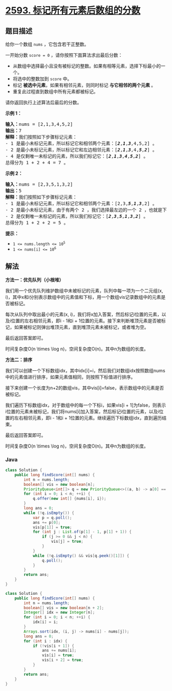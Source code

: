 # [2593. 标记所有元素后数组的分数](https://leetcode.cn/problems/find-score-of-an-array-after-marking-all-elements)

## 题目描述

<p>给你一个数组&nbsp;<code>nums</code>&nbsp;，它包含若干正整数。</p>

<p>一开始分数&nbsp;<code>score = 0</code>&nbsp;，请你按照下面算法求出最后分数：</p>

<ul>
	<li>从数组中选择最小且没有被标记的整数。如果有相等元素，选择下标最小的一个。</li>
	<li>将选中的整数加到&nbsp;<code>score</code>&nbsp;中。</li>
	<li>标记 <strong>被选中元素</strong>，如果有相邻元素，则同时标记&nbsp;<strong>与它相邻的两个元素</strong>&nbsp;。</li>
	<li>重复此过程直到数组中所有元素都被标记。</li>
</ul>

<p>请你返回执行上述算法后最后的分数。</p>

<p><strong>示例 1：</strong></p>

<pre><b>输入：</b>nums = [2,1,3,4,5,2]
<b>输出：</b>7
<b>解释：</b>我们按照如下步骤标记元素：
- 1 是最小未标记元素，所以标记它和相邻两个元素：[<em><strong>2</strong></em>,<em><strong>1</strong></em>,<em><strong>3</strong></em>,4,5,2] 。
- 2 是最小未标记元素，所以标记它和左边相邻元素：[<em><strong>2</strong></em>,<em><strong>1</strong></em>,<em><strong>3</strong></em>,4,<em><strong>5</strong></em>,<em><strong>2</strong></em>] 。
- 4 是仅剩唯一未标记的元素，所以我们标记它：[<em><strong>2</strong></em>,<em><strong>1</strong></em>,<em><strong>3</strong></em>,<em><strong>4</strong></em>,<em><strong>5</strong></em>,<em><strong>2</strong></em>] 。
总得分为 1 + 2 + 4 = 7 。
</pre>

<p><strong>示例 2：</strong></p>

<pre><b>输入：</b>nums = [2,3,5,1,3,2]
<b>输出：</b>5
<b>解释：</b>我们按照如下步骤标记元素：
- 1 是最小未标记元素，所以标记它和相邻两个元素：[2,3,<em><strong>5</strong></em>,<em><strong>1</strong></em>,<em><strong>3</strong></em>,2] 。
- 2 是最小未标记元素，由于有两个 2 ，我们选择最左边的一个 2 ，也就是下标为 0 处的 2 ，以及它右边相邻的元素：[<em><strong>2</strong></em>,<em><strong>3</strong></em>,<em><strong>5</strong></em>,<em><strong>1</strong></em>,<em><strong>3</strong></em>,2] 。
- 2 是仅剩唯一未标记的元素，所以我们标记它：[<em><strong>2</strong></em>,<em><strong>3</strong></em>,<em><strong>5</strong></em>,<em><strong>1</strong></em>,<em><strong>3</strong></em>,<em><strong>2</strong></em>] 。
总得分为 1 + 2 + 2 = 5 。
</pre>

<p><strong>提示：</strong></p>

<ul>
	<li><code>1 &lt;= nums.length &lt;= 10<sup>5</sup></code></li>
	<li><code>1 &lt;= nums[i] &lt;= 10<sup>6</sup></code></li>
</ul>

## 解法

**方法一：优先队列（小根堆）**

我们用一个优先队列维护数组中未被标记的元素，队列中每一项为一个二元组(x, i)，其中x和i分别表示数组中的元素值和下标，用一个数组vis记录数组中的元素是否被标记。

每次从队列中取出最小的元素(x, i)，我们将x加入答案，然后标记i位置的元素，以及i位置的左右相邻元素，即i - 1和i + 1位置的元素。接下来判断堆顶元素是否被标记，如果被标记则弹出堆顶元素，直到堆顶元素未被标记，或者堆为空。

最后返回答案即可。

时间复杂度O(n \times \log n)，空间复杂度O(n)。其中n为数组的长度。

**方法二：排序**

我们可以创建一个下标数组idx，其中idx[i]=i，然后我们对数组idx按照数组nums中的元素值进行排序，如果元素值相同，则按照下标值进行排序。

接下来创建一个长度为n+2的数组vis，其中vis[i]=false，表示数组中的元素是否被标记。

我们遍历下标数组idx，对于数组中的每一个下标i，如果vis[i + 1]为false，则表示i位置的元素未被标记，我们将nums[i]加入答案，然后标记i位置的元素，以及i位置的左右相邻元素，即i - 1和i + 1位置的元素。继续遍历下标数组idx，直到遍历结束。

最后返回答案即可。

时间复杂度O(n \times \log n)，空间复杂度O(n)。其中n为数组的长度。

### **Java**

```java
class Solution {
    public long findScore(int[] nums) {
        int n = nums.length;
        boolean[] vis = new boolean[n];
        PriorityQueue<int[]> q = new PriorityQueue<>((a, b) -> a[0] == b[0] ? a[1] - b[1] : a[0] - b[0]);
        for (int i = 0; i < n; ++i) {
            q.offer(new int[] {nums[i], i});
        }
        long ans = 0;
        while (!q.isEmpty()) {
            var p = q.poll();
            ans += p[0];
            vis[p[1]] = true;
            for (int j : List.of(p[1] - 1, p[1] + 1)) {
                if (j >= 0 && j < n) {
                    vis[j] = true;
                }
            }
            while (!q.isEmpty() && vis[q.peek()[1]]) {
                q.poll();
            }
        }
        return ans;
    }
}
```

```java
class Solution {
    public long findScore(int[] nums) {
        int n = nums.length;
        boolean[] vis = new boolean[n + 2];
        Integer[] idx = new Integer[n];
        for (int i = 0; i < n; ++i) {
            idx[i] = i;
        }
        Arrays.sort(idx, (i, j) -> nums[i] - nums[j]);
        long ans = 0;
        for (int i : idx) {
            if (!vis[i + 1]) {
                ans += nums[i];
                vis[i] = true;
                vis[i + 2] = true;
            }
        }
        return ans;
    }
}
```
